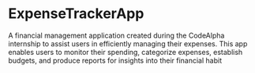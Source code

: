 # ExpenseTrackerApp
 A financial management application created during the CodeAlpha internship to assist users in efficiently managing their expenses. This app enables users to monitor their spending, categorize expenses, establish budgets, and produce reports for insights into their financial habit
